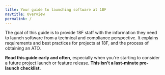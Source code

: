 ```yaml
---
title: Your guide to launching software at 18F
navtitle: Overview
permalink: /
---
```


The goal of this guide is to provide 18F staff with the information they need to launch software from a technical and compliance perspective. It explains requirements and best practices for projects at 18F, and the process of obtaining an ATO.

**Read this guide early and often**, especially when you're starting to consider a future project launch or feature release. **This isn't a last-minute pre-launch checklist.**
